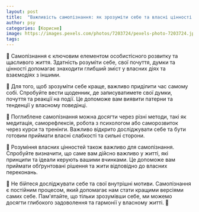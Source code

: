 ```yaml
---
layout: post
title:  "Важливість самопізнання: як зрозуміти себе та власні цінності."
author: psy
categories: [Корисне]
image: https://images.pexels.com/photos/7203724/pexels-photo-7203724.jpeg?auto=compress&cs=tinysrgb&fit=crop&h=627&w=1200
tags: 
---
```


🌟 Самопізнання є ключовим елементом особистісного розвитку та щасливого життя. Здатність розуміти себе, свої почуття, думки та цінності допомагає знаходити глибший зміст у власних діях та взаємодіях з іншими. 

🧠 Для того, щоб зрозуміти себе краще, важливо приділити час самому собі. Спробуйте вести щоденник, де записуватимете свої думки, почуття та реакції на події. Це допоможе вам виявити патерни та тенденції у власному поведінці.

💭 Поглиблене самопізнання можна досягти через різні методи, такі як медитація, саморефлексія, робота з психологом або саморозвиток через курси та тренінги. Важливо відкрито досліджувати себе та бути готовим приймати власні слабкості та сильні сторони.

🌿 Розуміння власних цінностей також важливо для самопізнання. Спробуйте визначити, що саме вам дійсно важливо у житті, які принципи та ідеали керують вашими вчинками. Це допоможе вам приймати обґрунтовані рішення та жити відповідно до власних переконань.

🌈 Не бійтеся досліджувати себе та свої внутрішні мотиви. Самопізнання є постійним процесом, який допомагає нам стати кращими версіями самих себе. Пам'ятайте, що тільки зрозумівши себе, ми можемо досягти глибокого задоволення та гармонії у власному житті. 🌟


